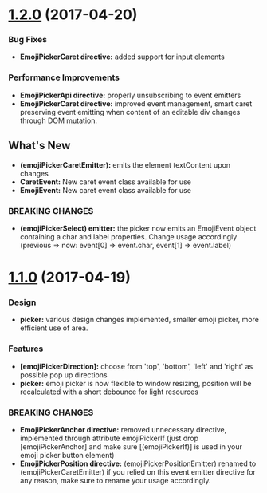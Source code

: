 <a name="1.2.0"></a>
# [1.2.0](https://github.com/angular/angular/compare/v1.1.0...v1.2.0) (2017-04-20)

### Bug Fixes

* **EmojiPickerCaret directive:** added support for input elements

### Performance Improvements
* **EmojiPickerApi directive:** properly unsubscribing to event emitters
* **EmojiPickerCaret directive:** improved event management, smart caret preserving event emitting when content of an editable div changes through DOM mutation.

## What's New

* **(emojiPickerCaretEmitter):** emits the element textContent upon changes
* **CaretEvent:** New caret event class available for use
* **EmojiEvent:** New caret event class available for use

### BREAKING CHANGES

* **(emojiPickerSelect) emitter:** the picker now emits an EmojiEvent object containing a char and label properties. Change usage accordingly (previous => now: event[0] => event.char, event[1] => event.label)

<a name="1.1.0"></a>
# [1.1.0](https://github.com/angular/angular/compare/v1.0.5...v1.1.0) (2017-04-19)

### Design

* **picker:** various design changes implemented, smaller emoji picker, more efficient use of area.

### Features

* **[emojiPickerDirection]:** choose from 'top', 'bottom', 'left' and 'right' as possible pop up directions
* **picker:** emoji picker is now flexible to window resizing, position will be recalculated with a short debounce for light resources

### BREAKING CHANGES

* **EmojiPickerAnchor directive:** removed unnecessary directive, implemented through attribute emojiPickerIf (just drop [emojiPickerAnchor] and make sure [(emojiPickerIf)] is used in your emoji picker button element)
* **EmojiPickerPosition directive:** (emojiPickerPositionEmitter) renamed to (emojiPickerCaretEmitter) if you relied on this event emitter directive for any reason, make sure to rename your usage accordingly.
